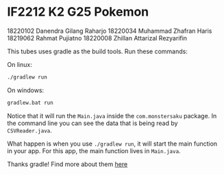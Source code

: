 # IF2212 K2 G25 Pokemon

18220102 Danendra Gilang Raharjo
18220034 Muhammad Zhafran Haris
18219062 Rahmat Pujiatno
18220008 Zhillan Attarizal Rezyarifin

This tubes uses gradle as the build tools.
Run these commands:

On linux:
```bash
./gradlew run
```

On windows:
```cmd
gradlew.bat run
```

Notice that it will run the `Main.java` inside the `com.monstersaku` package.
In the command line you can see the data that is being read by `CSVReader.java`.

What happen is when you use `./gradlew run`, it will start the main function in your app.
For this app, the main function lives in `Main.java`.

Thanks gradle! Find more about them [here](https://guides.gradle.org/creating-new-gradle-builds/)
